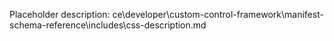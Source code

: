 Placeholder description: ce\developer\custom-control-framework\manifest-schema-reference\includes\css-description.md